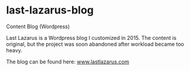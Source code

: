 # last-lazarus-blog
Content Blog (Wordpress)

Last Lazarus is a Wordpress blog I customized in 2015. The content is original, but the project was soon abandoned after workload became too heavy. 

The blog can be found here: 
www.lastlazarus.com
